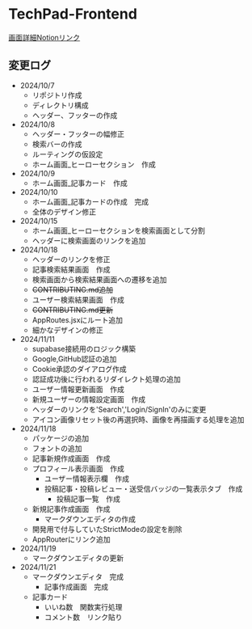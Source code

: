 # TechPad-Frontend

[画面詳細Notionリンク](<https://gaudy-alloy-272.notion.site/Details-12a6a52be8e280ad9c91dba442e879b2?pvs=4>)

## 変更ログ

- 2024/10/7
  - リポジトリ作成
  - ディレクトリ構成
  - ヘッダー、フッターの作成
- 2024/10/8
  - ヘッダー・フッターの幅修正
  - 検索バーの作成
  - ルーティングの仮設定
  - ホーム画面_ヒーローセクション　作成
- 2024/10/9
  - ホーム画面_記事カード　作成
- 2024/10/10
  - ホーム画面_記事カードの作成　完成
  - 全体のデザイン修正
- 2024/10/15
  - ホーム画面_ヒーローセクションを検索画面として分割
  - ヘッダーに検索画面のリンクを追加
- 2024/10/18
  - ヘッダーのリンクを修正
  - 記事検索結果画面　作成
  - 検索画面から検索結果画面への遷移を追加
  - ~~CONTRIBUTING.md追加~~
  - ユーザー検索結果画面　作成
  - ~~CONTRIBUTING.md更新~~
  - AppRoutes.jsxにルート追加
  - 細かなデザインの修正
- 2024/11/11
  - supabase接続用のロジック構築
  - Google,GitHub認証の追加
  - Cookie承認のダイアログ作成
  - 認証成功後に行われるリダイレクト処理の追加
  - ユーザー情報更新画面　作成
  - 新規ユーザーの情報設定画面　作成
  - ヘッダーのリンクを'Search','Login/SignIn'のみに変更
  - アイコン画像リセット後の再選択時、画像を再描画する処理を追加
- 2024/11/18
  - パッケージの追加
  - フォントの追加
  - 記事新規作成画面　作成
  - プロフィール表示画面　作成
    - ユーザー情報表示欄　作成
    - 投稿記事・投稿レビュー・送受信バッジの一覧表示タブ　作成
      - 投稿記事一覧　作成
  - 新規記事作成画面　作成
    - マークダウンエディタの作成
  - 開発用で付与していたStrictModeの設定を削除
  - AppRouterにリンク追加
- 2024/11/19
  - マークダウンエディタの更新
- 2024/11/21
  - マークダウンエディタ　完成
    - 記事作成画面　完成
  - 記事カード
    - いいね数　関数実行処理
    - コメント数　リンク貼り
